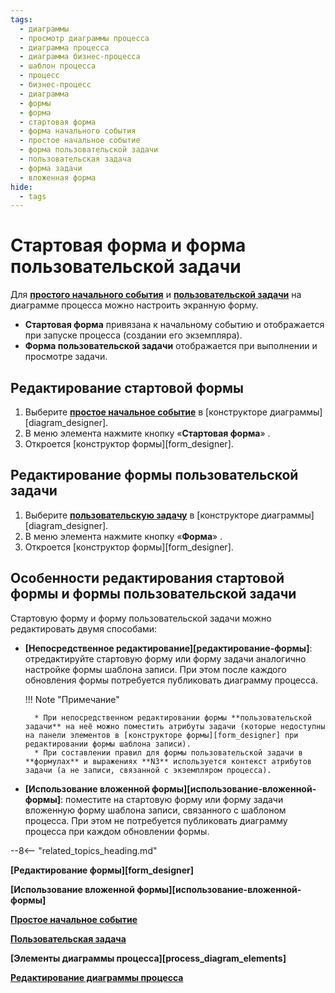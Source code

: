 ```yaml
---
tags:
  - диаграммы
  - просмотр диаграммы процесса
  - диаграмма процесса
  - диаграмма бизнес-процесса
  - шаблон процесса
  - процесс
  - бизнес-процесс
  - диаграмма
  - формы
  - форма
  - стартовая форма
  - форма начального события
  - простое начальное событие
  - форма пользовательской задачи
  - пользовательская задача
  - форма задачи
  - вложенная форма
hide:
  - tags
---
```


# Стартовая форма и форма пользовательской задачи

Для **[простого начального события](none_start_event.md)** и **[пользовательской задачи](user_task.md)** на диаграмме процесса можно настроить экранную форму.

* **Стартовая форма** привязана к начальному событию и отображается при запуске процесса (создании его экземпляра).
* **Форма пользовательской задачи** отображается при выполнении и просмотре задачи.

## Редактирование стартовой формы

1. Выберите **[простое начальное событие](none_start_event.md)** в [конструкторе диаграммы][diagram_designer].
3. В меню элемента нажмите кнопку «**Стартовая форма**» <i class="fa-light fa-window-maximize"></i>.
3. Откроется [конструктор формы][form_designer].

## Редактирование формы пользовательской задачи

1. Выберите **[пользовательскую задачу](user_task.md)** в [конструкторе диаграммы][diagram_designer].
2. В меню элемента нажмите кнопку «**Форма**» <i class="fa-light fa-newspaper"></i>.
3. Откроется [конструктор формы][form_designer].

## Особенности редактирования стартовой формы и формы пользовательской задачи

Стартовую форму и форму пользовательской задачи можно редактировать двумя способами:

* **[Непосредственное редактирование][редактирование-формы]**: отредактируйте стартовую форму или форму задачи аналогично настройке формы шаблона записи. При этом после каждого обновления формы потребуется публиковать диаграмму процесса.

    !!! Note "Примечание"

        * При непосредственном редактировании формы **пользовательской задачи** на неё можно поместить атрибуты задачи (которые недоступны на панели элементов в [конструкторе формы][form_designer] при редактировании формы шаблона записи). 
        * При составлении правил для формы пользовательской задачи в **формулах** и выражениях **N3** используется контекст атрибутов задачи (а не записи, связанной с экземпляром процесса).

* **[Использование вложенной формы][использование-вложенной-формы]**:  поместите на стартовую форму или форму задачи вложенную форму шаблона записи, связанного с шаблоном процесса. При этом не потребуется публиковать диаграмму процесса при каждом обновлении формы.

--8<-- "related_topics_heading.md"

**[Редактирование формы][form_designer]**

**[Использование вложенной формы][использование-вложенной-формы]**

**[Простое начальное событие](none_start_event.md)**

**[Пользовательская задача](user_task.md)**

**[Элементы диаграммы процесса][process_diagram_elements]**

**[Редактирование диаграммы процесса](process_diagram_edit.md)**
